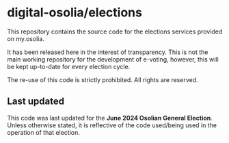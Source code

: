 # digital-osolia/elections

This repository contains the source code for the elections services provided on my.osolia.

It has been released here in the interest of transparency. This is not the main working repository for
the development of e-voting, however, this will be kept up-to-date for every election cycle.

The re-use of this code is strictly prohibited. All rights are reserved.

## Last updated

This code was last updated for the **June 2024 Osolian General Election**. Unless otherwise stated,
it is reflective of the code used/being used in the operation of that election.

